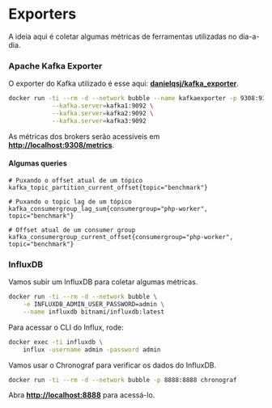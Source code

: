 # Exporters

A ideia aqui é coletar algumas métricas de ferramentas utilizadas no dia-a-dia.

### Apache Kafka Exporter

O exporter do Kafka utilizado é esse aqui: **[danielqsj/kafka_exporter](https://github.com/danielqsj/kafka_exporter)**.

```bash
docker run -ti --rm -d --network bubble --name kafkaexporter -p 9308:9308 danielqsj/kafka-exporter \
            --kafka.server=kafka1:9092 \
            --kafka.server=kafka2:9092 \
            --kafka.server=kafka3:9092
```

As métricas dos brokers serão acessíveis em **[http://localhost:9308/metrics](http://localhost:9308/metrics)**.

#### Algumas queries

```pomsql
# Puxando o offset atual de um tópico
kafka_topic_partition_current_offset{topic="benchmark"}

# Puxando o topic lag de um tópico
kafka_consumergroup_lag_sum{consumergroup="php-worker", topic="benchmark"}

# Offset atual de um consumer group
kafka_consumergroup_current_offset{consumergroup="php-worker", topic="benchmark"}
```

### InfluxDB

Vamos subir um InfluxDB para coletar algumas métricas.

```bash
docker run -ti --rm -d --network bubble \
    -e INFLUXDB_ADMIN_USER_PASSWORD=admin \
    --name influxdb bitnami/influxdb:latest
```

Para acessar o CLI do Influx, rode:

```bash
docker exec -ti influxdb \
    influx -username admin -password admin
```

Vamos usar o Chronograf para verificar os dados do InfluxDB.

```bash
docker run -ti --rm -d --network bubble -p 8888:8888 chronograf
```

Abra **[http://localhost:8888](http://localhost:8888)** para acessá-lo.